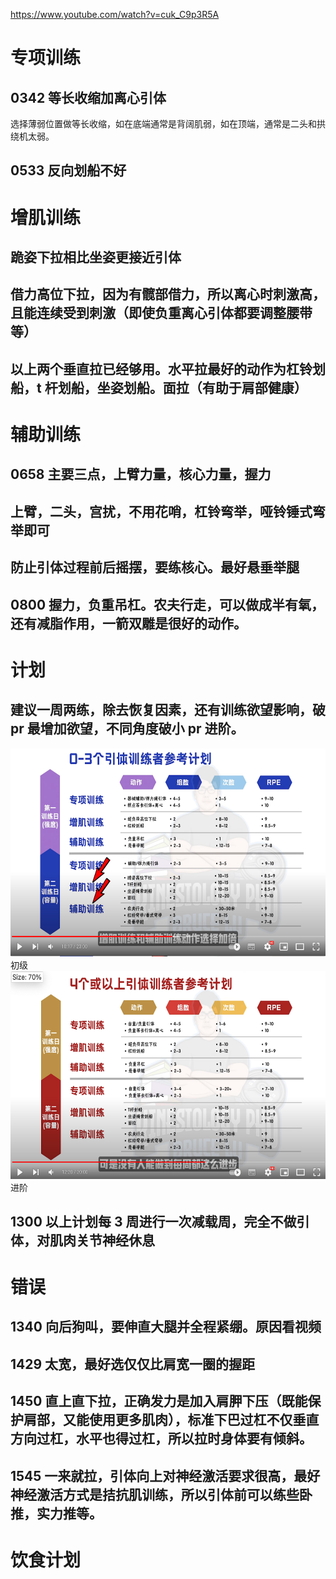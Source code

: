 https://www.youtube.com/watch?v=cuk_C9p3R5A

# 专项训练

## 0342 等长收缩加离心引体

选择薄弱位置做等长收缩，如在底端通常是背阔肌弱，如在顶端，通常是二头和拱绕机太弱。

## 0533 反向划船不好

# 增肌训练

## 跪姿下拉相比坐姿更接近引体

## 借力高位下拉，因为有髋部借力，所以离心时刺激高，且能连续受到刺激（即使负重离心引体都要调整腰带等）

## 以上两个垂直拉已经够用。水平拉最好的动作为杠铃划船，t 杆划船，坐姿划船。面拉（有助于肩部健康）

# 辅助训练

## 0658 主要三点，上臂力量，核心力量，握力

## 上臂，二头，宫扰，不用花哨，杠铃弯举，哑铃锤式弯举即可

## 防止引体过程前后摇摆，要练核心。最好悬垂举腿

## 0800 握力，负重吊杠。农夫行走，可以做成半有氧，还有减脂作用，一箭双雕是很好的动作。

# 计划

## 建议一周两练，除去恢复因素，还有训练欲望影响，破 pr 最增加欲望，不同角度破小 pr 进阶。

<img src='./img/2023-10-31-12-52-46.png' height=333px></img>  
初级
<img src='./img/2023-10-31-12-55-34.png' height=333px></img>  
进阶

## 1300 以上计划每 3 周进行一次减载周，完全不做引体，对肌肉关节神经休息

# 错误

## 1340 向后狗叫，要伸直大腿并全程紧绷。原因看视频

## 1429 太宽，最好选仅仅比肩宽一圈的握距

## 1450 直上直下拉，正确发力是加入肩胛下压（既能保护肩部，又能使用更多肌肉），标准下巴过杠不仅垂直方向过杠，水平也得过杠，所以拉时身体要有倾斜。

## 1545 一来就拉，引体向上对神经激活要求很高，最好神经激活方式是拮抗肌训练，所以引体前可以练些卧推，实力推等。

# 饮食计划

